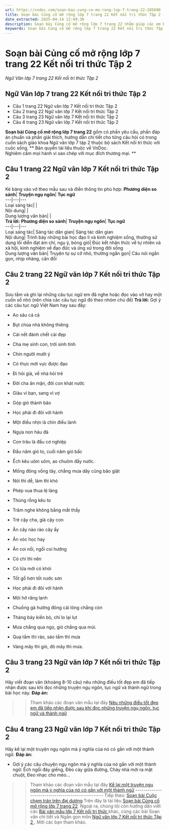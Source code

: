 ```yaml
---
url: https://vndoc.com/soan-bai-cung-co-mo-rong-lop-7-trang-22-285690
title: Soạn bài Củng cố mở rộng lớp 7 trang 22 Kết nối tri thức Tập 2 - Ngữ Văn lớp 7 trang 22 Kết nối tri thức Tập 2 - VnDoc.com
date_extracted: 2025-04-14 12:49:30
description: Soạn bài Củng cố mở rộng lớp 7 trang 22 nhằm giúp các em HS đạt kết quả tốt trong quá trình làm bài tập và học tập môn Ngữ văn lớp 7 sách Kết nối tri thức.
keywords: Soạn bài Củng cố mở rộng lớp 7 trang 22 Kết nối tri thức Tập 2,Ngữ Văn lớp 7 trang 22 Kết nối tri thức Tập 2,Soạn bài Củng cố mở rộng lớp 7 trang 22,Củng cố mở rộng trang 22,soạn bài Củng cố mở rộng trang 22,soạn Củng cố mở rộng trang 22,soạn văn 7 Củng cố mở rộng trang 22,soạn bài Củng cố mở rộng trang 22 lớp 7,soạn Củng cố mở rộng trang 22 lớp 7,soạn bài Củng cố mở rộng trang 22 lớp 7 chi tiết
---
```


# Soạn bài Củng cố mở rộng lớp 7 trang 22 Kết nối tri thức Tập 2
 _Ngữ Văn lớp 7 trang 22 Kết nối tri thức Tập 2_
## **Ngữ Văn lớp 7 trang 22 Kết nối tri thức Tập 2**
  * Câu 1 trang 22 Ngữ văn lớp 7 Kết nối tri thức Tập 2
  * Câu 2 trang 22 Ngữ văn lớp 7 Kết nối tri thức Tập 2
  * Câu 3 trang 23 Ngữ văn lớp 7 Kết nối tri thức Tập 2
  * Câu 4 trang 23 Ngữ văn lớp 7 Kết nối tri thức Tập 2

**Soạn bài Củng cố mở rộng lớp 7 trang 22** gồm có phần yêu cầu, phần đáp án chuẩn và phần giải thích, hướng dẫn chi tiết cho từng câu hỏi có trong cuốn  sách giáo khoa Ngữ văn lớp 7 tập 2 thuộc bộ sách Kết nối tri thức với cuộc sống.
** Bản quyền tài liệu thuộc về VnDoc.   
Nghiêm cấm mọi hành vi sao chép với mục đích thương mại. **
## **Câu 1 trang 22 Ngữ văn lớp 7 Kết nối tri thức Tập 2**
Kẻ bảng vào vở theo mẫu sau và điền thông tin phù hợp:
**Phương diện so sánh**| **Truyện ngụ ngôn**| **Tục ngữ**  
---|---|---  
Loại sáng tác| |   
Nội dung| |   
Dung lượng văn bản| |   
**Trả lời:**
**Phương diện so sánh**| **Truyện ngụ ngôn**| **Tục ngữ**  
---|---|---  
Loại sáng tác| Sáng tác dân gian| Sáng tác dân gian  
Nội dung| Trình bày những bài học đạo lí và kinh nghiệm sống, thường sử dụng lối diễn đạt ám chỉ, ngụ ý, bóng gió| Đúc kết nhận thức về tự nhiên và xã hội, kinh nghiệm về đạo đức và ứng xử trong đời sống  
Dung lượng văn bản| Truyện tự sự cỡ nhỏ, thường ngắn gọn| Câu nói ngắn gọn, nhịp nhàng, cân đối  
## **Câu 2 trang 22 Ngữ văn lớp 7 Kết nối tri thức Tập 2**
Sưu tầm và ghi lại những câu tục ngữ em đã nghe hoặc đọc vào vở hay một cuốn sổ nhỏ \(nên chia các câu tục ngữ đó theo nhóm chủ đề\)
**Trả lời:**
Gợi ý các câu tục ngữ Việt Nam hay sau đây:
  * Ao sâu cá cả
  * Bụt chùa nhà không thiêng
  * Cái nết đánh chết cái đẹp
  * Cha mẹ sinh con, trời sinh tính
  * Chín người mười ý
  * Có thực mới vực được đạo
  * Đi hỏi già, về nhà hỏi trẻ
  * Đời cha ăn mặn, đời con khát nước
  * Giàu vì bạn, sang vì vợ
  * Góp gió thành bão
  * Học phải đi đôi với hành
  * Một điều nhịn là chín điều lành
  * Ngựa non háu đá
  * Con trâu là đầu cơ nghiệp
  * Đầu năm gió to, cuối năm gió bấc
  * Ếch kêu uôm uôm, ao chuôm đầy nước.
  * Mống đông vồng tây, chẳng mưa dây cũng bão giật

  * Nói thì dễ, làm thì khó
  * Phép vua thua lệ làng
  * Thùng rỗng kêu to
  * Trăm nghe không bằng mắt thấy
  * Trẻ cậy cha, già cậy con
  * Ăn cây nào rào cây ấy
  * Ăn vóc học hay
  * Ăn coi nồi, ngồi coi hướng
  * Có chí thì nên
  * Có lửa mới có khói
  * Tốt gỗ hơn tốt nước sơn
  * Học phải đi đôi với hành
  * Môi hở răng lạnh
  * Chuồng gà hướng đông cái lông chẳng còn
  * Tháng bảy kiến bò, chỉ lo lại lụt
  * Mưa chẳng qua ngọ, gió chẳng qua mùi.
  * Quạ tắm thì ráo, sáo tắm thì mưa
  * Vàng mây thì gió, đỏ mây thì mưa.

## **Câu 3 trang 23 Ngữ văn lớp 7 Kết nối tri thức Tập 2**
Hãy viết đoạn văn \(khoảng 8-10 câu\) nêu những điều tốt đẹp em đã tiếp nhận được sau khi đọc những truyện ngụ ngôn, tục ngữ và thành ngữ trong bài học này.
**Đáp án:**
>> Tham khảo các đoạn văn mẫu tại đây [Nêu những điều tốt đẹp em đã tiếp nhận được sau khi đọc những truyện ngụ ngôn, tục ngữ và thành ngữ](<https://vndoc.com/viet-doan-van-neu-nhung-dieu-tot-dep-em-da-tiep-nhan-duoc-sau-khi-doc-nhung-truyen-ngu-ngon-tuc-ngu-va-thanh-ngu-286180>)
## **Câu 4 trang 23 Ngữ văn lớp 7 Kết nối tri thức Tập 2**
Hãy kể lại một truyện ngụ ngôn mà ý nghĩa của nó có gắn với một thành ngữ.
**Đáp án:**
  * Gợi ý các câu chuyện ngụ ngôn mà ý nghĩa của nó gắn với một thành ngữ: Ếch ngồi đáy giếng, Đẽo cày giữa đường, Cháy nhà mới ra mặt chuột, Đeo nhạc cho mèo...

>> Tham khảo các đoạn văn mẫu tại đây [Kể lại một truyện ngụ ngôn mà ý nghĩa của nó có gắn với một thành ngữ](<https://vndoc.com/ke-lai-mot-truyen-ngu-ngon-ma-y-nghia-cua-no-co-gan-voi-mot-thanh-ngu-286184>)
\-------------------------------------------------
>> Tiếp theo: [Soạn bài Cuộc chạm trán trên đại dương](<https://vndoc.com/soan-bai-cuoc-cham-tran-tren-dai-duong-trang-27-285704>)
Trên đây là tài liệu [Soạn bài Củng cố mở rộng lớp 7 trang 22](<https://vndoc.com/soan-bai-cung-co-mo-rong-lop-7-trang-22-285690>). Ngoài ra, chúng tôi còn hướng dẫn viết các [ Bài văn mẫu lớp 7 Kết nối tri thức ](<https://vndoc.com/van-mau-lop-7kntt>) khác, cùng các bài Soạn văn chi tiết và Ngắn gọn môn [ Ngữ văn lớp 7 Kết nối tri thức Tập 2 ](<https://vndoc.com/ngu-van-7-kntt-tap2>) . Mời các bạn tham khảo.
